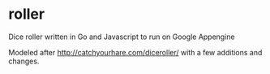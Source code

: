 # roller
Dice roller written in Go and Javascript to run on Google Appengine

Modeled after http://catchyourhare.com/diceroller/ with a few additions and changes.
